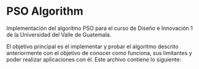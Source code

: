 # PSO Algorithm
Implementación del algoritmo PSO para el curso de Diseño e Innovación 1 de la Universidad del Valle de Guatemala.

El objetivo principal es el implementar y probar el algoritmo descrito anteriormente con el objetivo de conocer como funciona, sus limitantes y poder realizar aplicaciones con él. Este archivo contiene lo siguiente:
